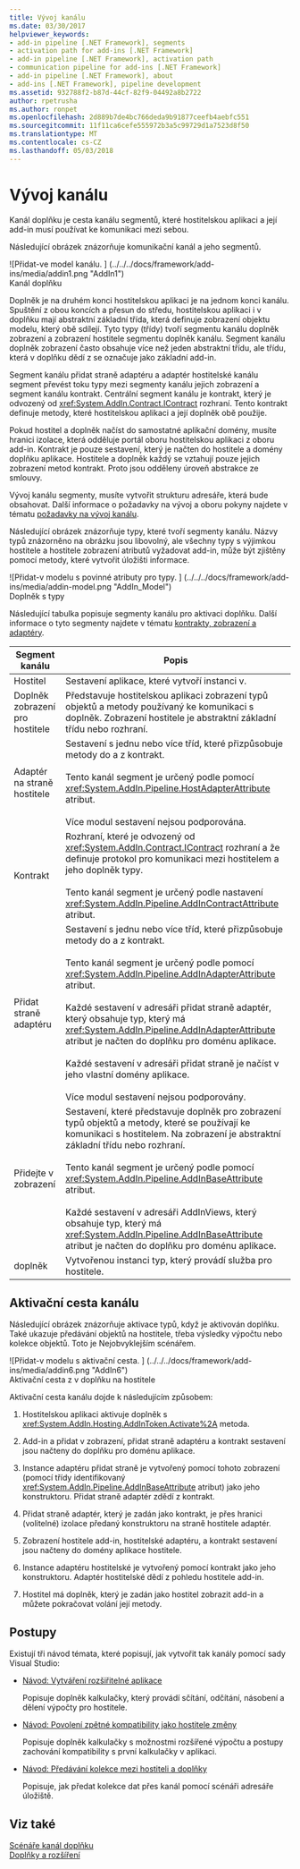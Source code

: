 ```yaml
---
title: Vývoj kanálu
ms.date: 03/30/2017
helpviewer_keywords:
- add-in pipeline [.NET Framework], segments
- activation path for add-ins [.NET Framework]
- add-in pipeline [.NET Framework], activation path
- communication pipeline for add-ins [.NET Framework]
- add-in pipeline [.NET Framework], about
- add-ins [.NET Framework], pipeline development
ms.assetid: 932788f2-b87d-44cf-82f9-04492a8b2722
author: rpetrusha
ms.author: ronpet
ms.openlocfilehash: 2d889b7de4bc766deda9b91877ceefb4aebfc551
ms.sourcegitcommit: 11f11ca6cefe555972b3a5c99729d1a7523d8f50
ms.translationtype: MT
ms.contentlocale: cs-CZ
ms.lasthandoff: 05/03/2018
---
```

# <a name="pipeline-development"></a>Vývoj kanálu
Kanál doplňku je cesta kanálu segmentů, které hostitelskou aplikaci a její add-in musí používat ke komunikaci mezi sebou.  
  
 Následující obrázek znázorňuje komunikační kanál a jeho segmentů.  
  
 ![Přidat&#45;ve model kanálu. ] (../../../docs/framework/add-ins/media/addin1.png "AddIn1")  
Kanál doplňku  
  
 Doplněk je na druhém konci hostitelskou aplikaci je na jednom konci kanálu. Spuštění z obou koncích a přesun do středu, hostitelskou aplikaci i v doplňku mají abstraktní základní třída, která definuje zobrazení objektu modelu, který obě sdílejí. Tyto typy (třídy) tvoří segmentu kanálu doplněk zobrazení a zobrazení hostitele segmentu doplněk kanálu. Segment kanálu doplněk zobrazení často obsahuje více než jeden abstraktní třídu, ale třídu, která v doplňku dědí z se označuje jako základní add-in.  
  
 Segment kanálu přidat straně adaptéru a adaptér hostitelské kanálu segment převést toku typy mezi segmenty kanálu jejich zobrazení a segment kanálu kontrakt. Centrální segment kanálu je kontrakt, který je odvozený od <xref:System.AddIn.Contract.IContract> rozhraní. Tento kontrakt definuje metody, které hostitelskou aplikaci a její doplněk obě použije.  
  
 Pokud hostitel a doplněk načíst do samostatné aplikační domény, musíte hranici izolace, která odděluje portál oboru hostitelskou aplikaci z oboru add-in. Kontrakt je pouze sestavení, který je načten do hostitele a domény doplňku aplikace. Hostitele a doplněk každý se vztahují pouze jejich zobrazení metod kontrakt. Proto jsou odděleny úroveň abstrakce ze smlouvy.  
  
 Vývoj kanálu segmenty, musíte vytvořit strukturu adresáře, která bude obsahovat. Další informace o požadavky na vývoj a oboru pokyny najdete v tématu [požadavky na vývoj kanálu](http://msdn.microsoft.com/library/ef9fa986-e80b-43e1-868b-247f4c1d9da5).  
  
 Následující obrázek znázorňuje typy, které tvoří segmenty kanálu. Názvy typů znázorněno na obrázku jsou libovolný, ale všechny typy s výjimkou hostitele a hostitele zobrazení atributů vyžadovat add-in, může být zjištěny pomocí metody, které vytvořit úložišti informace.  
  
 ![Přidat&#45;v modelu s povinné atributy pro typy. ] (../../../docs/framework/add-ins/media/addin-model.png "AddIn_Model")  
Doplněk s typy  
  
 Následující tabulka popisuje segmenty kanálu pro aktivaci doplňku. Další informace o tyto segmenty najdete v tématu [kontrakty, zobrazení a adaptéry](http://msdn.microsoft.com/library/a6460173-9507-4b87-8c07-d4ee245d715c).  
  
|Segment kanálu|Popis|  
|----------------------|-----------------|  
|Hostitel|Sestavení aplikace, které vytvoří instanci v.|  
|Doplněk zobrazení pro hostitele|Představuje hostitelskou aplikaci zobrazení typů objektů a metody používaný ke komunikaci s doplněk. Zobrazení hostitele je abstraktní základní třídu nebo rozhraní.|  
|Adaptér na straně hostitele|Sestavení s jednu nebo více tříd, které přizpůsobuje metody do a z kontrakt.<br /><br /> Tento kanál segment je určený podle pomocí <xref:System.AddIn.Pipeline.HostAdapterAttribute> atribut.<br /><br /> Více modul sestavení nejsou podporována.|  
|Kontrakt|Rozhraní, které je odvozený od <xref:System.AddIn.Contract.IContract> rozhraní a že definuje protokol pro komunikaci mezi hostitelem a jeho doplněk typy.<br /><br /> Tento kanál segment je určený podle nastavení <xref:System.AddIn.Pipeline.AddInContractAttribute> atribut.|  
|Přidat straně adaptéru|Sestavení s jednu nebo více tříd, které přizpůsobuje metody do a z kontrakt.<br /><br /> Tento kanál segment je určený podle pomocí <xref:System.AddIn.Pipeline.AddInAdapterAttribute> atribut.<br /><br /> Každé sestavení v adresáři přidat straně adaptér, který obsahuje typ, který má <xref:System.AddIn.Pipeline.AddInAdapterAttribute> atribut je načten do doplňku pro doménu aplikace.<br /><br /> Každé sestavení v adresáři přidat straně je načíst v jeho vlastní domény aplikace.<br /><br /> Více modul sestavení nejsou podporovány.|  
|Přidejte v zobrazení|Sestavení, které představuje doplněk pro zobrazení typů objektů a metody, které se používají ke komunikaci s hostitelem. Na zobrazení je abstraktní základní třídu nebo rozhraní.<br /><br /> Tento kanál segment je určený podle pomocí <xref:System.AddIn.Pipeline.AddInBaseAttribute> atribut.<br /><br /> Každé sestavení v adresáři AddInViews, který obsahuje typ, který má <xref:System.AddIn.Pipeline.AddInBaseAttribute> atribut je načten do doplňku pro doménu aplikace.|  
|doplněk|Vytvořenou instanci typ, který provádí služba pro hostitele.|  
  
## <a name="pipeline-activation-path"></a>Aktivační cesta kanálu  
 Následující obrázek znázorňuje aktivace typů, když je aktivován doplňku. Také ukazuje předávání objektů na hostitele, třeba výsledky výpočtu nebo kolekce objektů. Toto je Nejobvyklejším scénářem.  
  
 ![Přidat&#45;v modelu s aktivační cesta. ] (../../../docs/framework/add-ins/media/addin6.png "AddIn6")  
Aktivační cesta z v doplňku na hostitele  
  
 Aktivační cesta kanálu dojde k následujícím způsobem:  
  
1.  Hostitelskou aplikaci aktivuje doplněk s <xref:System.AddIn.Hosting.AddInToken.Activate%2A> metoda.  
  
2.  Add-in a přidat v zobrazení, přidat straně adaptéru a kontrakt sestavení jsou načteny do doplňku pro doménu aplikace.  
  
3.  Instance adaptéru přidat straně je vytvořený pomocí tohoto zobrazení (pomocí třídy identifikovaný <xref:System.AddIn.Pipeline.AddInBaseAttribute> atribut) jako jeho konstruktoru. Přidat straně adaptér zdědí z kontrakt.  
  
4.  Přidat straně adaptér, který je zadán jako kontrakt, je přes hranici (volitelné) izolace předaný konstruktoru na straně hostitele adaptér.  
  
5.  Zobrazení hostitele add-in, hostitelské adaptéru, a kontrakt sestavení jsou načteny do domény aplikace hostitele.  
  
6.  Instance adaptéru hostitelské je vytvořený pomocí kontrakt jako jeho konstruktoru. Adaptér hostitelské dědí z pohledu hostitele add-in.  
  
7.  Hostitel má doplněk, který je zadán jako hostitel zobrazit add-in a můžete pokračovat volání její metody.  
  
## <a name="walkthroughs"></a>Postupy  
 Existují tři návod témata, které popisují, jak vytvořit tak kanály pomocí sady Visual Studio:  
  
-   [Návod: Vytváření rozšiřitelné aplikace](../../../docs/framework/add-ins/walkthrough-create-extensible-app.md)  
  
     Popisuje doplněk kalkulačky, který provádí sčítání, odčítání, násobení a dělení výpočty pro hostitele.  
  
-   [Návod: Povolení zpětné kompatibility jako hostitele změny](http://msdn.microsoft.com/library/6fa15bb5-8f04-407d-bd7d-675dc043c848)  
  
     Popisuje doplněk kalkulačky s možnostmi rozšířené výpočtu a postupy zachování kompatibility s první kalkulačky v aplikaci.  
  
-   [Návod: Předávání kolekce mezi hostiteli a doplňky](http://msdn.microsoft.com/library/b532c604-548e-4fab-b11c-377257dd0ee5)  
  
     Popisuje, jak předat kolekce dat přes kanál pomocí scénáři adresáře úložiště.  
  
## <a name="see-also"></a>Viz také  
 [Scénáře kanál doplňku](http://msdn.microsoft.com/library/feb70e0b-8734-494c-aeaf-b567f014043e)  
 [Doplňky a rozšíření](../../../docs/framework/add-ins/index.md)
